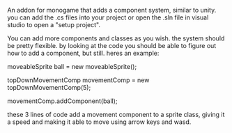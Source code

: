 An addon for monogame that adds a component system, similar to unity. you can add the .cs files into your project or open the .sln file in visual studio to open a "setup project".

You can add more components and classes as you wish. the system should be pretty flexible. by looking at the code you should be able to figure out how to add a component, but still. heres an example:

moveableSprite ball = new moveableSprite();

topDownMovementComp movementComp = new topDownMovementComp(5);

 movementComp.addComponent(ball);

 these 3 lines of code add a movement component to a sprite class, giving it a speed and making it able to move using arrow keys and wasd.
